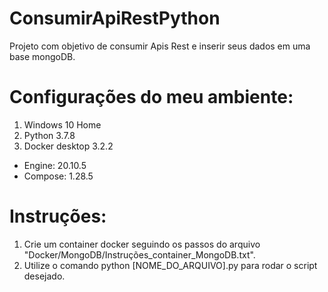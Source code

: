 # ConsumirApiRestPython
Projeto com objetivo de consumir Apis Rest e inserir seus dados em uma base mongoDB. 

# Configurações do meu ambiente:
 1. Windows 10 Home
 2. Python 3.7.8
 3. Docker desktop 3.2.2
  - Engine: 20.10.5
  - Compose: 1.28.5

# Instruções:
  1. Crie um container docker seguindo os passos do arquivo "Docker/MongoDB/Instruções_container_MongoDB.txt".
  2. Utilize o comando python [NOME_DO_ARQUIVO].py para rodar o script desejado.
